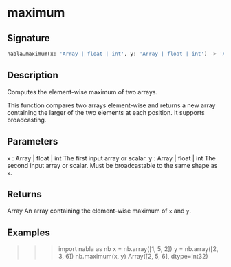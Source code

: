 # maximum

## Signature

```python
nabla.maximum(x: 'Array | float | int', y: 'Array | float | int') -> 'Array'
```

## Description

Computes the element-wise maximum of two arrays.

This function compares two arrays element-wise and returns a new array
containing the larger of the two elements at each position. It supports
broadcasting.

Parameters
----------
x : Array | float | int
The first input array or scalar.
y : Array | float | int
The second input array or scalar. Must be broadcastable to the same
shape as `x`.

Returns
-------
Array
An array containing the element-wise maximum of `x` and `y`.

Examples
--------
>>> import nabla as nb
>>> x = nb.array([1, 5, 2])
>>> y = nb.array([2, 3, 6])
>>> nb.maximum(x, y)
Array([2, 5, 6], dtype=int32)

